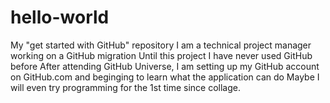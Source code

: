 # hello-world
My "get started with GitHub" repository
I am a technical project manager working on a GitHub migration
Until this project I have never used GitHub before
After attending GitHub Universe, I am setting up my GitHub account on GitHub.com and beginging to learn what the application can do
Maybe I will even try programming for the 1st time since collage. 

